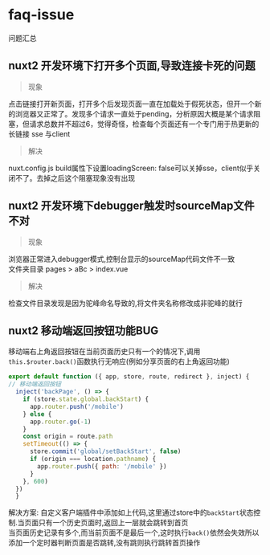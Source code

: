 # faq-issue

问题汇总

## nuxt2 开发环境下打开多个页面,导致连接卡死的问题

> 现象  

点击链接打开新页面，打开多个后发现页面一直在加载处于假死状态，但开一个新的浏览器又正常了。发现多个请求一直处于pending，分析原因大概是某个请求阻塞，但请求总数并不超过6，觉得奇怪，检查每个页面还有一个专门用于热更新的长链接 sse 与client

> 解决  

nuxt.config.js build属性下设置loadingScreen: false可以关掉sse，client似乎关闭不了。去掉之后这个阻塞现象没有出现

## nuxt2 开发环境下debugger触发时sourceMap文件不对

> 现象  

浏览器正常进入debugger模式,控制台显示的sourceMap代码文件不一致  
文件夹目录 pages > aBc > index.vue  

> 解决  

检查文件目录发现是因为驼峰命名导致的,将文件夹名称修改成非驼峰的就行  

## nuxt2 移动端返回按钮功能BUG

移动端右上角返回按钮在当前页面历史只有一个的情况下,调用`this.$router.back()`函数执行无响应(例如分享页面的右上角返回功能)

```js
export default function ({ app, store, route, redirect }, inject) {
// 移动端返回按钮
  inject('backPage', () => {
    if (store.state.global.backStart) {
      app.router.push('/mobile')
    } else {
      app.router.go(-1)
    }
    const origin = route.path
    setTimeout(() => {
      store.commit('global/setBackStart', false)
      if (origin === location.pathname) {
        app.router.push({ path: '/mobile' })
      }
    }, 600)
  })
  }
```

解决方案: 自定义客户端插件中添加如上代码,这里通过store中的`backStart`状态控制.当页面只有一个历史页面时,返回上一层就会跳转到首页  
当页面历史记录有多个,而当前页面不是最后一个,这时执行`back()`依然会失效所以添加一个定时器判断页面是否跳转,没有跳则执行跳转首页操作
